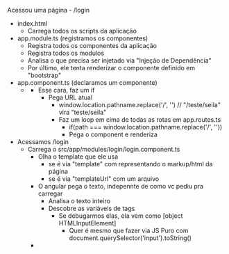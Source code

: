 Acessou uma página - /login
- index.html
  - Carrega todos os scripts da aplicação
- app.module.ts (registramos os componentes)
  - Registra todos os componentes da aplicação
  - Registra todos os modulos
  - Analisa o que precisa ser injetado via "Injeção de Dependência"
  - Por último, ele tenta renderizar o componente definido em "bootstrap"
- app.component.ts (declaramos um componente)
  - <router-outlet></router-outlet>
    - Esse cara, faz um if
      - Pega URL atual
        - window.location.pathname.replace('/', '') // "/teste/seila" vira "teste/seila"
        - Faz um loop em cima de todas as rotas em app.routes.ts 
          - if(path === window.location.pathname.replace('/', ''))
          - Pega o component e renderiza
- Acessamos /login
  - Carrega o src/app/modules/login/login.component.ts
    - Olha o template que ele usa
      - se é via "template" com representando o markup/html da página
      - se é via "templateUrl" com um arquivo
    - O angular pega o texto, indepennte de como vc pediu pra carregar
      - Analisa o texto inteiro
      - Descobre as variáveis de tags
        - Se debugarmos elas, ela vem como [object HTMLInputElement]
          - Quer é mesmo que fazer via JS Puro com document.querySelector('input').toString()
    - 
